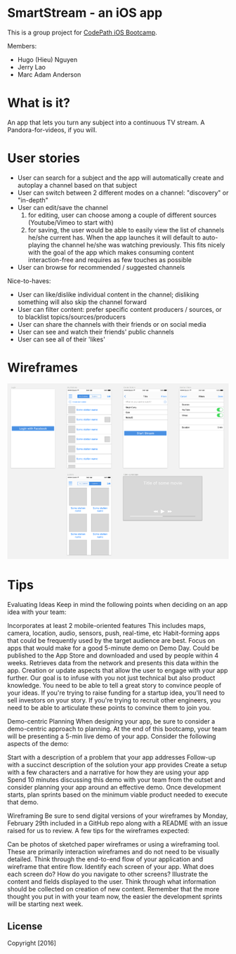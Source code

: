 # SmartStream - an iOS app

This is a group project for [CodePath iOS Bootcamp](http://courses.codepath.com/courses/intro_to_ios).

Members:
- Hugo (Hieu) Nguyen
- Jerry Lao
- Marc Adam Anderson

# What is it?
An app that lets you turn any subject into a continuous TV stream. A Pandora-for-videos, if you will.

# User stories

- User can search for a subject and the app will automatically create and autoplay a channel based on that subject
- User can switch between 2 different modes on a channel: "discovery" or "in-depth"
- User can edit/save the channel
  1. for editing, user can choose among a couple of different sources (Youtube/Vimeo to start with)
  2. for saving, the user would be able to easily view the list of channels he/she current has. When the app launches it will default to auto-playing the channel he/she was watching previously. This fits nicely with the goal of the app which makes consuming content interaction-free and requires as few touches as possible
- User can browse for recommended / suggested channels

Nice-to-haves:
- User can like/dislike individual content in the channel; disliking something will also skip the channel forward
- User can filter content: prefer specific content producers / sources,  or to blacklist topics/sources/producers
- User can share the channels with their friends or on social media
- User can see and watch their friends' public channels
- User can see all of their 'likes'

# Wireframes

![Basic wireframes](/WireframesSmartStream.png?raw=true "Basic wireframes")

# Tips

Evaluating Ideas
Keep in mind the following points when deciding on an app idea with your team:

Incorporates at least 2 mobile-oriented features
This includes maps, camera, location, audio, sensors, push, real-time, etc
Habit-forming apps that could be frequently used by the target audience are best.
Focus on apps that would make for a good 5-minute demo on Demo Day.
Could be published to the App Store and downloaded and used by people within 4 weeks.
Retrieves data from the network and presents this data within the app.
Creation or update aspects that allow the user to engage with your app further.
Our goal is to infuse with you not just technical but also product knowledge. You need to be able to tell a great story to convince people of your ideas. If you're trying to raise funding for a startup idea, you'll need to sell investors on your story. If you're trying to recruit other engineers, you need to be able to articulate these points to convince them to join you.

Demo-centric Planning
When designing your app, be sure to consider a demo-centric approach to planning. At the end of this bootcamp, your team will be presenting a 5-min live demo of your app. Consider the following aspects of the demo:

Start with a description of a problem that your app addresses
Follow-up with a succinct description of the solution your app provides
Create a setup with a few characters and a narrative for how they are using your app
Spend 10 minutes discussing this demo with your team from the outset and consider planning your app around an effective demo. Once development starts, plan sprints based on the minimum viable product needed to execute that demo.

Wireframing
Be sure to send digital versions of your wireframes by Monday, February 29th included in a GitHub repo along with a README with an issue raised for us to review. A few tips for the wireframes expected:

Can be photos of sketched paper wireframes or using a wireframing tool.
These are primarily interaction wireframes and do not need to be visually detailed.
Think through the end-to-end flow of your application and wireframe that entire flow.
Identify each screen of your app. What does each screen do? How do you navigate to other screens?
Illustrate the content and fields displayed to the user.
Think through what information should be collected on creation of new content.
Remember that the more thought you put in with your team now, the easier the development sprints will be starting next week.

## License

Copyright [2016]
